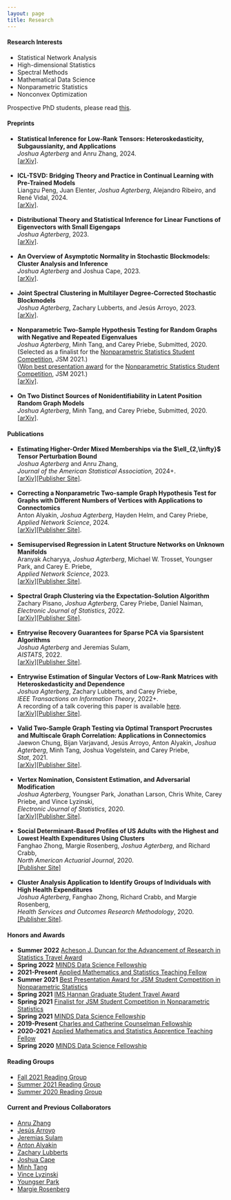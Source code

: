 ```yaml
---
layout: page
title: Research
---
```

<h4>Research Interests</h4>
<ul>
<li>Statistical Network Analysis</li>
<li>High-dimensional Statistics</li>
<li>Spectral Methods</li>
<li>Mathematical Data Science</li>
<li>Nonparametric Statistics</li>
<li>Nonconvex Optimization</li>
</ul>

Prospective PhD students, please read <a href = "phd_students.html">this</a>.

<h4>Preprints</h4>
<ul>
<li><b>Statistical Inference for Low-Rank Tensors: Heteroskedasticity, Subgaussianity, and Applications</b><br />
<i>Joshua Agterberg</i> and Anru Zhang, 2024. <br />
<a href = "https://arxiv.org/abs/2410.06381">[arXiv]</a>.
</li><br />
<li><b>ICL-TSVD: Bridging Theory and Practice in Continual Learning with Pre-Trained Models</b><br />
Liangzu Peng, Juan Elenter, <i>Joshua Agterberg</i>, Alejandro Ribeiro, and René Vidal, 2024. <br />
<a href = "https://arxiv.org/abs/2410.00645">[arXiv]</a>.
</li><br />
<li><b>Distributional Theory and Statistical Inference for Linear Functions of Eigenvectors with Small Eigengaps</b><br />
<i>Joshua Agterberg</i>, 2023.<br />
<a href = "https://arxiv.org/abs/2308.02480">[arXiv]</a>.
</li><br />
<li><b>An Overview of Asymptotic Normality in Stochastic Blockmodels: Cluster Analysis and Inference</b> <br />
<i>Joshua Agterberg</i> and Joshua Cape, 2023.<br />
<a href = "https://arxiv.org/abs/2305.06353">[arXiv]</a>.
</li><br />
<li><b>Joint Spectral Clustering in Multilayer Degree-Corrected Stochastic Blockmodels</b> <br />
<i>Joshua Agterberg</i>, Zachary Lubberts, and Jesús Arroyo, 2023.<br />
<a href = "https://arxiv.org/abs/2212.05053">[arXiv]</a>.
</li><br />
<li><b>Nonparametric Two-Sample Hypothesis Testing for Random Graphs with Negative and Repeated Eigenvalues</b> <br />
<i>Joshua Agterberg</i>, Minh Tang, and Carey Priebe, Submitted, 2020.<br />
(Selected as a finalist for the <a href = "https://community.amstat.org/nonparametricstatisticssection/paper-awards">Nonparametric Statistics Student Competition</a>, JSM 2021.)<br />
(<a href = "https://engineering.jhu.edu/ams/news/joshua-agterberg-best-presentation-nonparametric-statistics/">Won best presentation award</a> for the <a href = "https://community.amstat.org/nonparametricstatisticssection/paper-awards">Nonparametric Statistics Student Competition</a>, JSM 2021.)<br />
<a href = "https://arxiv.org/abs/2012.09828">[arXiv]</a>.
</li><br />
<li><b>On Two Distinct Sources of Nonidentifiability in Latent Position Random Graph Models</b> <br />
<i>Joshua Agterberg</i>, Minh Tang, and Carey Priebe, Submitted, 2020.<br />
<a href = "https://arxiv.org/abs/2003.14250">[arXiv]</a>.
</li>
</ul>

<h4>Publications</h4>
<ul>
<li><b>Estimating Higher-Order Mixed Memberships via the $\ell_{2,\infty}$ Tensor Perturbation Bound</b> <br />
<i>Joshua Agterberg</i> and Anru Zhang,<br />
<i>Journal of the American Statistical Association,</i> 2024+.<br />
<a href = "https://arxiv.org/abs/2212.08642">[arXiv]</a><a href = "https://www.tandfonline.com/doi/full/10.1080/01621459.2024.2404265">[Publisher Site]</a>.
</li><br />
<li><b>Correcting a Nonparametric Two-sample Graph Hypothesis Test for Graphs with Different Numbers of
Vertices with Applications to Connectomics</b><br />
Anton Alyakin, <i>Joshua Agterberg</i>, Hayden Helm, and Carey Priebe,<br />
<i>Applied Network Science</i>, 2024. <br />
<a href = "https://arxiv.org/abs/2008.09434">[arXiv]</a><a href = "https://appliednetsci.springeropen.com/articles/10.1007/s41109-023-00607-x">[Publisher Site]</a>.
</li><br />
<li><b>Semisupervised Regression in Latent Structure Networks on Unknown Manifolds</b> <br />
Aranyak Acharyya, <i>Joshua Agterberg</i>, Michael W. Trosset, Youngser Park, and Carey E. Priebe,<br />
<i>Applied Network Science</i>, 2023. <br />
<a href = "https://arxiv.org/abs/2305.02473">[arXiv]</a><a href = "https://appliednetsci.springeropen.com/articles/10.1007/s41109-023-00598-9">[Publisher Site]</a>.
</li><br />
<li><b>Spectral Graph Clustering via the Expectation-Solution Algorithm</b> <br />
Zachary Pisano, <i>Joshua Agterberg</i>, Carey Priebe, Daniel Naiman,<br />
<i>Electronic Journal of Statistics</i>, 2022. <br />
<a href = "https://arxiv.org/abs/2003.13462">[arXiv]</a><a href = "https://doi.org/10.1214/22-EJS2018">[Publisher Site]</a>.
</li><br />
<li><b>Entrywise Recovery Guarantees for Sparse PCA via Sparsistent Algorithms</b><br />
<i>Joshua Agterberg</i> and Jeremias Sulam, <br />
<i>AISTATS</i>, 2022. <br />
<a href = "https://arxiv.org/abs/2202.04061">[arXiv]</a><a href = "https://proceedings.mlr.press/v151/agterberg22a.html">[Publisher Site]</a>.
</li><br />
<li><b>Entrywise Estimation of Singular Vectors of Low-Rank Matrices with Heteroskedasticity and Dependence</b><br />
<i>Joshua Agterberg</i>, Zachary Lubberts, and Carey Priebe, <br />
<i>IEEE Transactions on Information Theory</i>, 2022+. <br />
A recording of a talk covering this paper is available <a href = "https://www.youtube.com/watch?v=2E0Oyt0tA50&ab_channel=JHUMathematicalInstituteforDataScience">here</a>. <br />
<a href = "https://arxiv.org/abs/2105.13346">[arXiv]</a><a href = "https://ieeexplore.ieee.org/document/9733353">[Publisher Site]</a>.
</li><br />
<li><b>Valid Two-Sample Graph Testing via Optimal Transport Procrustes and Multiscale Graph Correlation: Applications in Connectomics</b><br />
Jaewon Chung, Bijan Varjavand, Jesús Arroyo, Anton Alyakin, <i>Joshua Agterberg</i>, Minh Tang, Joshua Vogelstein, and Carey Priebe, <br />
<i>Stat</i>, 2021.
<br />
<a href = "https://arxiv.org/abs/1911.02741">[arXiv]</a><a href = "https://onlinelibrary.wiley.com/doi/abs/10.1002/sta4.429">[Publisher Site]</a>.
</li><br />
<li><b>Vertex Nomination, Consistent Estimation, and Adversarial Modification</b> <br />
<i>Joshua Agterberg</i>, Youngser Park, Jonathan Larson, Chris White, Carey Priebe, and Vince Lyzinski, <br />
<i>Electronic Journal  of Statistics</i>, 2020. <br />
<a href="https://arxiv.org/abs/1905.01776">[arXiv]</a><a href="https://doi.org/10.1214/20-EJS1744">[Publisher Site]</a>.
</li><br />
<li><b>Social Determinant-Based Profiles of US Adults  with the Highest and Lowest  Health Expenditures Using Clusters
</b> <br />
Fanghao Zhong, Margie Rosenberg, <i>Joshua Agterberg</i>, and Richard Crabb, <br />
<i>North American Actuarial Journal</i>, 2020.<br />
<a href="https://www.tandfonline.com/doi/full/10.1080/10920277.2020.1814819">[Publisher Site]</a>
</li><br />
<li><b>Cluster Analysis Application to Identify Groups of Individuals with High Health Expenditures</b><br />  
<i>Joshua Agterberg</i>, Fanghao Zhong, Richard Crabb, and Margie Rosenberg, <br />
<i>Health Services and Outcomes Research Methodology</i>, 2020.<br /> 
<a href="https://link.springer.com/article/10.1007/s10742-020-00214-8">[Publisher Site]</a>.
</li>
</ul>



<h4>Honors and Awards</h4>
<ul>
<li><b>Summer 2022</b> <a href ="https://engineering.jhu.edu/ams/research/probability-and-stochastic-processes/duncan-research-fund/">Acheson J. Duncan  for the Advancement of Research in Statistics Travel Award</a></li>
<li><b>Spring 2022</b> <a href="https://www.minds.jhu.edu/awards/minds-data-science-fellowships/">MINDS Data Science Fellowship</a></li>
<li><b>2021-Present</b> <a href="https://engineering.jhu.edu/ams/teaching-fellows-program/">Applied Mathematics and Statistics Teaching Fellow</a></li>
<li><b>Summer 2021</b> <a href="https://community.amstat.org/nonparametricstatisticssection/paper-awards">Best Presentation Award for JSM Student Competition in Nonparametric Statistics</a></li>
<li><b>Spring 2021</b> <a href="https://imstat.org/2021/04/20/recipients-of-the-2021-ims-hannan-graduate-student-travel-awards-announced/">IMS Hannan Graduate Student Travel Award</a></li>
<li><b>Spring 2021</b> <a href="https://community.amstat.org/nonparametricstatisticssection/paper-awards">Finalist for JSM Student Competition in Nonparametric Statistics</a></li>
<li><b>Spring 2021</b> <a href="https://www.minds.jhu.edu/awards/minds-data-science-fellowships/">MINDS Data Science Fellowship</a></li>
<li><b>2019-Present</b> <a href="https://engineering.jhu.edu/ams/fellowship-information/">Charles and Catherine Counselman Fellowship</a></li>
<li><b>2020-2021</b> <a href="https://engineering.jhu.edu/ams/teaching-fellows-program/">Applied Mathematics and Statistics Apprentice Teaching Fellow</a></li>
<li><b>Spring 2020</b> <a href="https://www.minds.jhu.edu/awards/minds-data-science-fellowships/">MINDS Data Science Fellowship</a></li>
</ul>

<h4>Reading Groups</h4>
<ul>
<li><a href="reading_group_fall_21.html">Fall 2021 Reading Group</a></li>
<li><a href="reading_group2k21.html">Summer 2021 Reading Group</a></li>
<li><a href="reading_group.html">Summer 2020 Reading Group</a></li>
</ul>

<h4>Current and Previous Collaborators</h4>
<ul>
<li><a href = "https://anruzhang.github.io/">Anru Zhang</a></li>
<li><a href = "https://jesus-arroyo.github.io/">Jesús Arroyo</a></li>
<li><a href = "https://sites.google.com/view/jsulam">Jeremias Sulam</a></li>
<li><a href = "https://alyakin314.github.io/">Anton Alyakin</a></li>
<li><a href = "https://sites.google.com/view/zachary-lubberts/home?authuser=0">Zachary Lubberts</a></li>
<li><a href = "https://jcape1.github.io/">Joshua Cape</a></li>
<li><a href = "https://minh-tang.github.io/">Minh Tang</a></li>
<li><a href = "https://www.math.umd.edu/~vlyzinsk/">Vince Lyzinski</a></li>
<li><a href = "http://www.cis.jhu.edu/~parky/">Youngser Park</a></li>
<li><a href = "https://wsb.wisc.edu/directory/faculty/marjorie-rosenberg">Margie Rosenberg</a></li>
</ul>







